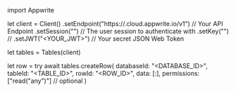 import Appwrite

let client = Client()
    .setEndpoint("https://<REGION>.cloud.appwrite.io/v1") // Your API Endpoint
    .setSession("") // The user session to authenticate with
    .setKey("") // 
    .setJWT("<YOUR_JWT>") // Your secret JSON Web Token

let tables = Tables(client)

let row = try await tables.createRow(
    databaseId: "<DATABASE_ID>",
    tableId: "<TABLE_ID>",
    rowId: "<ROW_ID>",
    data: [:],
    permissions: ["read("any")"] // optional
)


